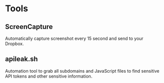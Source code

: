 # Tools
## ScreenCapture
 Automatically capture screenshot every 15 second and send to your Dropbox.

## apileak.sh
 Automation tool to grab all subdomains and JavaScript files to find sensitive API tokens and other sensitive information.
